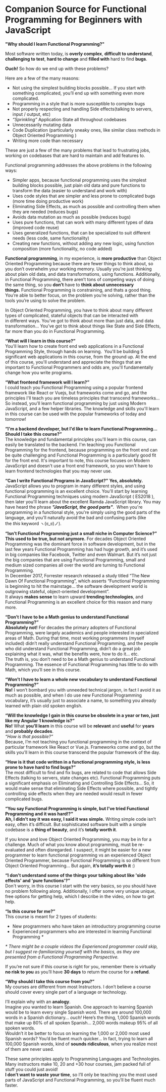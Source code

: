 # Companion Source for Functional Programming for Beginners with JavaScript

**"Why should I learn Functional Programming?"**

Most software written today, is **overly complex**, **difficult to understand**, **challenging to test**, **hard to change** and **filled with** hard to find **bugs**.

**Ouch!** So how do we end up with these problems?

Here are a few of the many reasons:

* Not using the simplest building blocks possible… If you start with something complicated, you’ll end up with something even more complicated.
* Programming in a style that is more susceptible to complex bugs
* Not properly respecting and handling Side effects(talking to servers, input / output, etc)
* _“Sprinkling”_ Application State all throughout codebases
* Unnecessarily mutating data
* Code Duplication (particularly sneaky ones, like similar class methods in Object Oriented Programming )
* Writing more code than necessary

These are just a few of the many problems that lead to frustrating jobs, working on codebases that are hard to maintain and add features to.

Functional programming addresses the above problems in the following ways:

* Simpler apps, because functional programming uses the simplest building blocks possible, just plain old data and pure functions to transform the data (easier to understand and work with)
* Uses code styles that are simpler and less prone to complicated bugs (more time doing productive work)
* Eliminating Side Effects, as much as possible and controlling them when they are needed (reduces bugs)
* Avoids data mutation as much as possible (reduces bugs)
* Uses pure functions, that can work with many different types of data (improved code reuse)
* Uses generalized functions, that can be specialized to suit different needs (less code, same functionality)
* Creating new functions, without adding any new logic, using function composition (more functionality, no code added)

**Functional programming**, in my experience, is **more productive** than Object Oriented Programming because there are fewer things to think about, so you don’t overwhelm your working memory. Usually you're just thinking about plain old data, and data transformations, using functions. Additionally, in Functional Programming, there aren’t tons of competing ways of doing the same thing, so you **don’t** have to **think about unnecessary things.** Functional Programming is constraining, and thats a good thing. You’re able to better focus, on the problem you’re solving, rather than the tools you’re using to solve the problem.

In Object Oriented Programming, you have to think about many different types of complicated, stateful objects that can be interacted with in different ways. You’ve got to think about more than just data, and data transformation… You’ve got to think about things like State and Side Effects, far more than you do in Functional Programming.

**“What will I learn in this course?”**  
You'll learn how to create front end web applications in a Functional Programming Style, through hands on learning.  You'll be building 5 significant web applications in this course, from the ground up. At the end of this course, you'll understand and appreciate the things that are important to Functional Programmers and odds are, you'll fundamentally change how you write programs.

**“What frontend framework will I learn?”**  
I could teach you Functional Programming using a popular frontend framework like React or Vuejs, but frameworks come and go, and the principles I'll teach you are timeless principles that transcend frameworks... So instead, you'll learn functional programming by just using Modern JavaScript, and a few helper libraries. The knowledge and skills you'll learn in this course can be used with the popular frameworks of today and tomorrow!

**“I'm a backend developer, but I'd like to learn Functional Programming... Should I take this course?”**  
The knowledge and fundamental principles you'll learn in this course, can easily be translated to the backend. I'm teaching you Functional Programming for the frontend, because programming on the front end can be quite challenging and Functional Programming is a particularly good fit for the front end. It's important to note, this course focuses on Modern JavaScript and doesn't use a front end framework, so you won't have to learn frontend technologies that you may never use.

**“Can I write Functional Programs in JavaScript?”**
**Yes, absolutely.** JavaScript allows you to program in many different styles, and using functional programming is an excellent choice. You'll start by learning Functional Programming techniques using modern JavaScript ( ES2018 ), then later you'll learn about the excellent Ramda JavaScript library. You may have heard the phrase **_"JavaScript, the good parts"_**.  When you're programming in a functional style, you're simply using the good parts of the language, and you'll naturally avoid the bad and confusing parts (like the *this* keyword ヽ(ಠ_ಠ)ノ).

**“Isn’t Functional Programming just a small niche in Computer Science?”**  
**This used to be true, but not anymore.** For decades Object Oriented Programming was the dominant force in software development, but in the last few years Functional Programming has had huge growth, and it’s used in big companies like Facebook, Twitter and even Walmart. But it’s not just the big companies that are using Functional Programming, small and medium sized companies all over the world are turning to Functional Programming.  
In December 2017, Forrester research released a study titled “The New Dawn Of Functional Programming”, which asserts “Functional Programming is beginning to hit the mainstage… the software development world is outgrowing stateful, object-oriented development”.  
It always **makes sense** to learn upward **trending technologies**, and Functional Programming is an excellent choice for this reason and many more.

**“Don’t I have to be a Math genius to understand Functional Programming?”**  
**Absolutely not!** For decades the primary adopters of Functional Programming, were largely academics and people interested in specialized areas of Math. During that time, most working programmers (myself included) didn’t really understand Functional Programming, and the people who did understand Functional Programming, didn’t do a great job explaining what it was, what the benefits were, how to do it… etc.  
The truth is, you don’t need to be a Math genius to understand Functional Programming. The essence of Functional Programming has little to do with Math, which you’ll see in this course.

**“Won’t I have to learn a whole new vocabulary to understand Functional Programming?”**  
**No!** I won’t bombard you with unneeded technical jargon, in fact I avoid it as much as possible, and when I do use new Functional Programming vocabulary, it’s usually just to associate a name, to something you already learned with plain old spoken english.

**“Will the knowledge I gain in this course be obsolete in a year or two, just like my Angular 1 knowledge is?”**  
**No!** What **you’ll learn** in this course will be **relevant** and **useful** for **years** and **probably decades**.  
_“How is that possible?”_  
Because, I’m not teaching you functional programming in the context of particular framework like React or Vue.js. Frameworks come and go, but the skills you’ll learn in this course transcend the popular framework of the day.

**“How is it that code written in a functional programming style, is less prone to have hard to find bugs?”**  
The most difficult to find and fix bugs, are related to code that allows Side Effects (talking to servers, state changes etc). Functional Programming puts a significant emphasis on Eliminating and Controlling Side Effects... So, it would make sense that eliminating Side Effects where possible, and tightly controlling side effects when they are needed would result in fewer complicated bugs.

**“You say Functional Programming is simple, but I’ve tried Functional Programming and it was hard!?”**  
**Ah, I didn’t say it was easy, I said it was simple.** Writing simple code isn’t easy, often it’s difficult. But sophisticated software built with a simple codebase is a **thing of beauty**, and it’s **totally worth it**.

If you know and love Object Oriented Programming, you may be in for a challenge. Much of what you know about programming, must be re-evaluated and often disregarded. I suspect, it might be easier for a new programmer to learn functional programming vs an experienced Object Oriented Programmer, because Functional Programming is so different from Object Oriented Programming… But again, **it’s totally worth it** :)

**“I don't understand some of the things your talking about like 'side effects' and 'pure functions'?”**  
Don't worry, in this course I start with the very basics, so you should have no problem following along. Additionally, I offer some very unique unique, free options for getting help, which I describe in the video, on how to get help.

**“Is this course for me?”**  
This course is meant for 2 types of students:

* New programmers who have taken an introductory programming course
* Experienced programmers who are interested in learning Functional Programming _\*_

_\* There might be a couple videos the Experienced programmer could skip, but I suggest re-familiarizing yourself with the basics, as they are presented from a Functional Programming Perspective._

If you’re not sure if this course is right for you, remember there is virtually **no risk to you** as you’ll have **30 days** to return the course for a **refund**.

**“Why should I take this course from you?”**  
My courses are different from most Instructors. I don’t believe a course should cover every single part of a language or technology.

I’ll explain why with an **analogy**.  
Imagine you wanted to learn Spanish. One approach to learning Spanish would be to learn every single Spanish word. There are around 100,000 words in a Spanish dictionary... _ouch!_
Here’s the thing, 1,000 Spanish words that make up 80% of all spoken Spanish… 2,000 words makeup 95% of all spoken words.  
Wouldn’t it be better to focus on learning the 1,000 or 2,000 most used Spanish words? You’d be fluent much quicker… In fact, trying to learn all 100,000 Spanish words, kind of **sounds ridiculous**, when you realize most of them are never used.

These same principles apply to Programming Languages and Technologies. Many instructors make 10, 20 and +30 hour courses, jam packed full of stuff you could just avoid!  
**I don’t want to waste your time**, so I’ll only be teaching you the most used parts of JavaScript and Functional Programming, so you’ll be fluent much faster.
